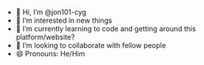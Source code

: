 - 👋 Hi, I’m @jon101-cyg
- 👀 I’m interested in new things
- 🌱 I’m currently learning to code and getting around this platform/website?
- 💞️ I’m looking to collaborate with fellow people
- 😄 Pronouns: He/Him

<!---
jon101-cyg/jon101-cyg is a ✨ special ✨ repository because its `README.md` (this file) appears on your GitHub profile.
You can click the Preview link to take a look at your changes.
--->
